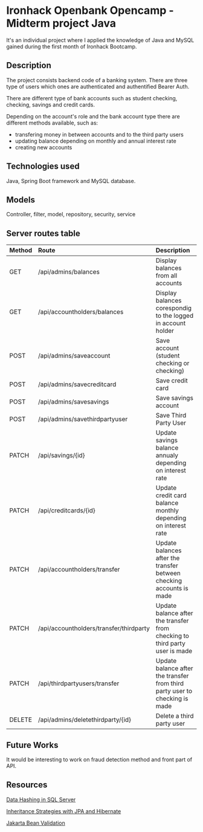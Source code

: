 # Ironhack Openbank Opencamp - Midterm project Java

It's an individual project where I applied the knowledge of Java and MySQL gained during the first month of Ironhack Bootcamp.



## Description

The project consists backend code of a banking system. There are three type of users which ones are authenticated and authentified Bearer Auth.

There are different type of bank accounts such as student checking, checking, savings and credit cards.

Depending on the account's role and the bank account type there are different methods available, such as:
- transfering money in between accounts and to the third party users
- updating balance depending on monthly and annual interest rate
- creating new accounts
     


## Technologies used

Java, Spring Boot framework and MySQL database.



## Models

Controller, filter, model, repository, security, service

## Server routes table

| Method  | Route  | Description |
| :------------ |:---------------| :-----|
| GET     | /api/admins/balances | Display balances from all accounts |
| GET      | /api/accountholders/balances       | Display balances corespondig to the logged in account holder |
| POST | /api/admins/saveaccount    | Save account (student checking or checking) |
| POST | /api/admins/savecreditcard  | Save credit card |
| POST | /api/admins/savesavings        | Save savings account |
| POST | /api/admins/savethirdpartyuser | Save Third Party User |
| PATCH |/api/savings/{id} | Update savings balance annualy depending on interest rate |
| PATCH | /api/creditcards/{id} | Update credit card balance monthly depending on interest rate |
| PATCH | /api/accountholders/transfer       | Update balances after the transfer between checking accounts is made |
| PATCH | /api/accountholders/transfer/thirdparty | Update balance after the transfer from checking to third party user is made |
| PATCH | /api/thirdpartyusers/transfer    | Update balance after the transfer from third party user to checking is made |
| DELETE | /api/admins/deletethirdparty/{id} | Delete a third party user |

## Future Works

It would be interesting to work on fraud detection method and front part of API.

## Resources

[Data Hashing in SQL Server](https://techcommunity.microsoft.com/t5/sql-server-blog/data-hashing-in-sql-server/ba-p/383909#:~:text=A%20hash%20is%20a%20number,generate%20the%20same%20hash%20value.&text=SQL%20Server%20has%20a%20built,HashBytes%20to%20support%20data%20hashing)

[Inheritance Strategies with JPA and Hibernate](https://thorben-janssen.com/complete-guide-inheritance-strategies-jpa-hibernate/#Table_per_Class)

[Jakarta Bean Validation](https://jakarta.ee/specifications/bean-validation/3.0/apidocs/jakarta/validation/constraints/package-summary.html)
